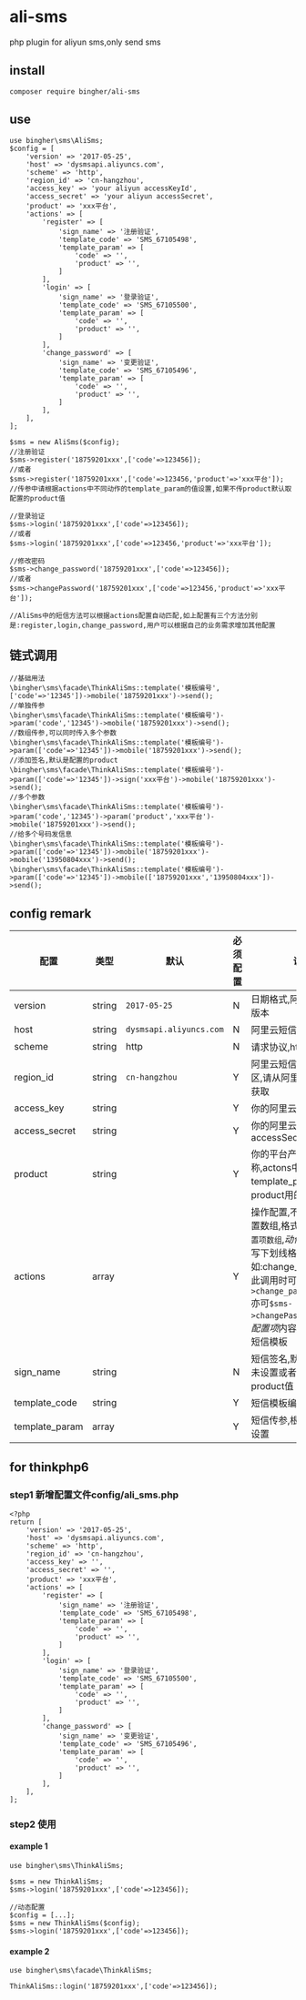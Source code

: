 # ali-sms
php plugin for aliyun sms,only send sms

## install
```
composer require bingher/ali-sms
```

## use
```
use bingher\sms\AliSms;
$config = [
    'version' => '2017-05-25',
    'host' => 'dysmsapi.aliyuncs.com',
    'scheme' => 'http',
    'region_id' => 'cn-hangzhou',
    'access_key' => 'your aliyun accessKeyId',
    'access_secret' => 'your aliyun accessSecret',
    'product' => 'xxx平台',
    'actions' => [
        'register' => [
            'sign_name' => '注册验证',
            'template_code' => 'SMS_67105498',
            'template_param' => [
                'code' => '',
                'product' => '',
            ]
        ],
        'login' => [
            'sign_name' => '登录验证',
            'template_code' => 'SMS_67105500',
            'template_param' => [
                'code' => '',
                'product' => '',
            ]
        ],
        'change_password' => [
            'sign_name' => '变更验证',
            'template_code' => 'SMS_67105496',
            'template_param' => [
                'code' => '',
                'product' => '',
            ]
        ],
    ],
];

$sms = new AliSms($config);
//注册验证
$sms->register('18759201xxx',['code'=>123456]);
//或者
$sms->register('18759201xxx',['code'=>123456,'product'=>'xxx平台']);
//传参中请根据actions中不同动作的template_param的值设置,如果不传product默认取配置的product值

//登录验证
$sms->login('18759201xxx',['code'=>123456]);
//或者
$sms->login('18759201xxx',['code'=>123456,'product'=>'xxx平台']);

//修改密码
$sms->change_password('18759201xxx',['code'=>123456]);
//或者
$sms->changePassword('18759201xxx',['code'=>123456,'product'=>'xxx平台']);

//AliSms中的短信方法可以根据actions配置自动匹配,如上配置有三个方法分别是:register,login,change_password,用户可以根据自己的业务需求增加其他配置
```

## 链式调用
```
//基础用法
\bingher\sms\facade\ThinkAliSms::template('模板编号',['code'=>'12345'])->mobile('18759201xxx')->send();
//单独传参
\bingher\sms\facade\ThinkAliSms::template('模板编号')->param('code','12345')->mobile('18759201xxx')->send();
//数组传参,可以同时传入多个参数
\bingher\sms\facade\ThinkAliSms::template('模板编号')->param(['code'=>'12345'])->mobile('18759201xxx')->send();
//添加签名,默认是配置的product
\bingher\sms\facade\ThinkAliSms::template('模板编号')->param(['code'=>'12345'])->sign('xxx平台')->mobile('18759201xxx')->send();
//多个参数
\bingher\sms\facade\ThinkAliSms::template('模板编号')->param('code','12345')->param('product','xxx平台')->mobile('18759201xxx')->send();
//给多个号码发信息
\bingher\sms\facade\ThinkAliSms::template('模板编号')->param(['code'=>'12345'])->mobile('18759201xxx')->mobile('13950804xxx')->send();
\bingher\sms\facade\ThinkAliSms::template('模板编号')->param(['code'=>'12345'])->mobile(['18759201xxx','13950804xxx'])->send();
```

## config remark
|配置|类型|默认|必须配置|说明|
|-|-|-|-|-|
|version|string|`2017-05-25`|N|日期格式,阿里云短信sdk版本|
|host|string|`dysmsapi.aliyuncs.com`|N|阿里云短信服务器域名|
|scheme|string|http|N|请求协议,https/http|
|region_id|string|`cn-hangzhou`|Y|阿里云短信服务器所在地区,请从阿里云短信服务获取|
|access_key|string||Y|你的阿里云accessKeyId|
|access_secret|string||Y|你的阿里云accessSecrect|
|product|string||Y|你的平台产品名称,actons中template_param参数product用的默认值|
|actions|array||Y|操作配置,不同动作的配置数组,格式为`动作名=>配置项数组`,*动作名*请用全小写下划线格式,如:change_password,如此调用时可以访问`$sms->change_password(...);`亦可`$sms->changePassword(...);`,*配置项*内容请参考阿里云短信模板|
|sign_name|string||N|短信签名,默认为空,如果未设置或者为空则取product值|
|template_code|string||Y|短信模板编号|
|template_param|array||Y|短信传参,根据模板详情设置|

## for thinkphp6
### step1 新增配置文件config/ali_sms.php
```
<?php
return [
    'version' => '2017-05-25',
    'host' => 'dysmsapi.aliyuncs.com',
    'scheme' => 'http',
    'region_id' => 'cn-hangzhou',
    'access_key' => '',
    'access_secret' => '',
    'product' => 'xxx平台',
    'actions' => [
        'register' => [
            'sign_name' => '注册验证',
            'template_code' => 'SMS_67105498',
            'template_param' => [
                'code' => '',
                'product' => '',
            ]
        ],
        'login' => [
            'sign_name' => '登录验证',
            'template_code' => 'SMS_67105500',
            'template_param' => [
                'code' => '',
                'product' => '',
            ]
        ],
        'change_password' => [
            'sign_name' => '变更验证',
            'template_code' => 'SMS_67105496',
            'template_param' => [
                'code' => '',
                'product' => '',
            ]
        ],
    ],
];
```
### step2 使用
#### example 1
```
use bingher\sms\ThinkAliSms;

$sms = new ThinkAliSms;
$sms->login('18759201xxx',['code'=>123456]);

//动态配置
$config = [...];
$sms = new ThinkAliSms($config);
$sms->login('18759201xxx',['code'=>123456]);
```
#### example 2
```
use bingher\sms\facade\ThinkAliSms;

ThinkAliSms::login('18759201xxx',['code'=>123456]);
```
